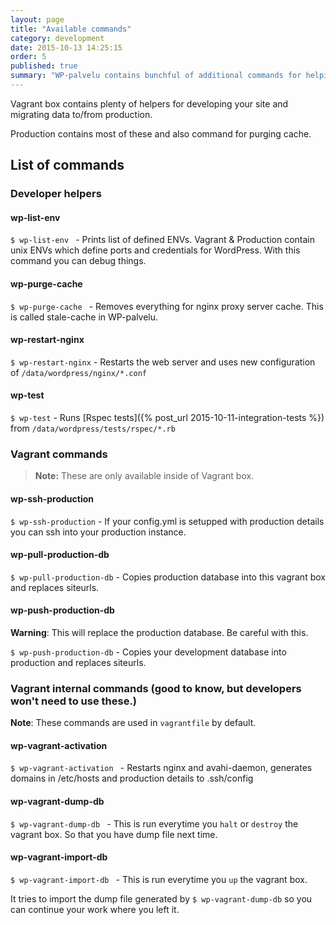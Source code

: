 ```yaml
---
layout: page
title: "Available commands"
category: development
date: 2015-10-13 14:25:15
order: 5
published: true
summary: "WP-palvelu contains bunchful of additional commands for helping the developer with basic tasks"
---
```


Vagrant box contains plenty of helpers for developing your site and migrating data to/from production.

Production contains most of these and also command for purging cache.

## List of commands

### Developer helpers
#### wp-list-env
```$ wp-list-env ``` - Prints list of defined ENVs. Vagrant & Production contain unix ENVs which define ports and credentials for WordPress. With this command you can debug things.

#### wp-purge-cache
```$ wp-purge-cache ``` - Removes everything for nginx proxy server cache. This is called stale-cache in WP-palvelu.

#### wp-restart-nginx
```$ wp-restart-nginx``` - Restarts the web server and uses new configuration of ```/data/wordpress/nginx/*.conf```

#### wp-test
`$ wp-test` - Runs [Rspec tests]({% post_url 2015-10-11-integration-tests %}) from ```/data/wordpress/tests/rspec/*.rb```


### Vagrant commands
> **Note:** These are only available inside of Vagrant box.

#### wp-ssh-production
```$ wp-ssh-production``` - If your config.yml is setupped with production details you can ssh into your production instance.

#### wp-pull-production-db
`$ wp-pull-production-db` - Copies production database into this vagrant box and replaces siteurls.

#### wp-push-production-db
<div class="bs-callout bs-callout-danger">
  <strong>Warning</strong>: This will replace the production database. Be careful with this. 
</div>

`$ wp-push-production-db` - Copies your development database into production and replaces siteurls.


### Vagrant internal commands (good to know, but developers won't need to use these.)

<div class="bs-callout bs-callout-info">
  <strong>Note</strong>: These commands are used in <code>vagrantfile</code> by default.
</div>

#### wp-vagrant-activation
```$ wp-vagrant-activation ``` - Restarts nginx and avahi-daemon, generates domains in /etc/hosts and production details to .ssh/config

#### wp-vagrant-dump-db
```$ wp-vagrant-dump-db ``` - This is run everytime you `halt` or `destroy` the vagrant box. So that you have dump file next time.

#### wp-vagrant-import-db
```$ wp-vagrant-import-db ``` - This is run everytime you `up` the vagrant box.

It tries to import the dump file generated by ```$ wp-vagrant-dump-db``` so you can continue your work where you left it.